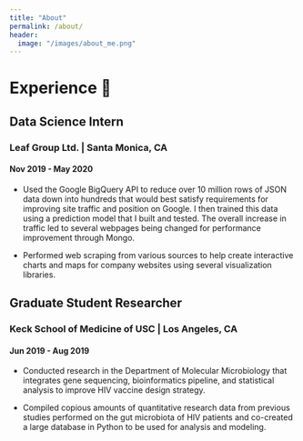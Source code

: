 ```yaml
---
title: "About"
permalink: /about/
header:
  image: "/images/about_me.png"
---
```


# Experience :wave:

## Data Science Intern
### Leaf Group Ltd. | Santa Monica, CA
#### Nov 2019 - May 2020

* Used the Google BigQuery API to reduce over 10 million rows of JSON data down into hundreds that would best satisfy requirements for improving site traffic and position on Google. I then trained this data using a prediction model that I built and tested. The overall increase in traffic led to several webpages being changed for performance improvement through Mongo.

* Performed web scraping from various sources to help create interactive charts and maps for company websites using several visualization libraries.

## Graduate Student Researcher
### Keck School of Medicine of USC | Los Angeles, CA
#### Jun 2019 - Aug 2019

* Conducted research in the Department of Molecular Microbiology that integrates gene sequencing, bioinformatics pipeline, and statistical analysis to improve HIV vaccine design strategy.

* Compiled copious amounts of quantitative research data from previous studies performed on the gut microbiota of HIV patients and co-created a large database in Python to be used for analysis and modeling.
